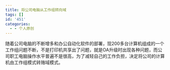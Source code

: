 ```yaml
---
title: 将公司电脑从工作组转向域
tags: []
id: '451'
categories:
  - - 个人原创
---
```


随着公司电脑的不断增多和办公自动化软件的部署，现200多台计算机组成的一个工作组问题不断，不是打印机共享出了问题，就是OA升级时出现各种问题，而公司职工电脑操作水平普遍不是很高，为了减轻自己的工作负担，决定将公司的计算机由工作组模式转赂域模式。